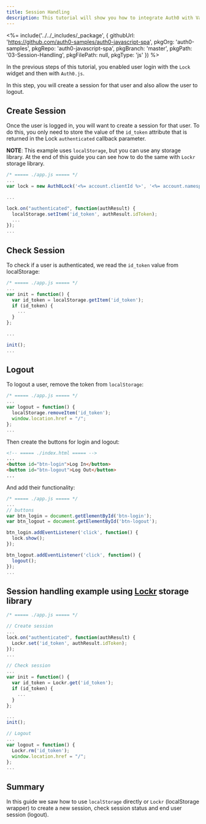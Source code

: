 ```yaml
---
title: Session Handling
description: This tutorial will show you how to integrate Auth0 with VanillaJS to add session handling and logout to your web app.
---
```


<%= include('../../_includes/_package', {
  githubUrl: 'https://github.com/auth0-samples/auth0-javascript-spa',
  pkgOrg: 'auth0-samples',
  pkgRepo: 'auth0-javascript-spa',
  pkgBranch: 'master',
  pkgPath: '03-Session-Handling',
  pkgFilePath: null,
  pkgType: 'js'
}) %>

In the previous steps of this tutorial, you enabled user login with the `Lock` widget and then with `Auth0.js`.

In this step, you will create a session for that user and also allow the user to logout.

## Create Session

Once the user is logged in, you will want to create a session for that user. To do this, you only need to store the value of the `id_token` attribute that is returned in the Lock `authenticated` callback parameter.

**NOTE**: This example uses `localStorage`, but you can use any storage library. At the end of this guide you can see how to do the same with `Lockr` storage library.

```javascript
/* ===== ./app.js ===== */
...
var lock = new Auth0Lock('<%= account.clientId %>', '<%= account.namespace %>');

...

lock.on("authenticated", function(authResult) {
  localStorage.setItem('id_token', authResult.idToken);
  ...
});
...
```

## Check Session

To check if a user is authenticated, we read the `id_token` value from localStorage:

```javascript
/* ===== ./app.js ===== */
...
var init = function() {
  var id_token = localStorage.getItem('id_token');
  if (id_token) {
    ...
  }
};

...

init();
...
```

## Logout

To logout a user, remove the token from `localStorage`:

```javascript
/* ===== ./app.js ===== */
...
var logout = function() {
  localStorage.removeItem('id_token');
  window.location.href = "/";
};
...
```

Then create the buttons for login and logout:

```html
<!-- ===== ./index.html ===== -->
...
<button id="btn-login">Log In</button>
<button id="btn-logout">Log Out</button>
...
```

And add their functionality:

```javascript
/* ===== ./app.js ===== */
...
// buttons
var btn_login = document.getElementById('btn-login');
var btn_logout = document.getElementById('btn-logout');

btn_login.addEventListener('click', function() {
  lock.show();
});

btn_logout.addEventListener('click', function() {
  logout();
});
...
```

## Session handling example using [Lockr](https://github.com/tsironis/lockr) storage library

```javascript
/* ===== ./app.js ===== */

// Create session
...
lock.on("authenticated", function(authResult) {
  Lockr.set('id_token', authResult.idToken);
});
...

// Check session
...
var init = function() {
  var id_token = Lockr.get('id_token');
  if (id_token) {
    ...
  }
};

...
init();

// Logout
...
var logout = function() {
  Lockr.rm('id_token');
  window.location.href = "/";
};
...
```

## Summary

In this guide we saw how to use `localStorage` directly or `Lockr` (localStorage wrapper) to create a new session, check session status and end user session (logout).
